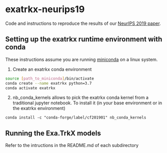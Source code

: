 # exatrkx-neurips19
Code and instructions to reproduce the results of our [NeurIPS 2019 paper](https://ml4physicalsciences.github.io/files/NeurIPS_ML4PS_2019_83.pdf).

## Setting up the exatrkx runtime environment with conda
These instructions assume you are running [miniconda](https://docs.conda.io/en/latest/miniconda.html) on a linux system.
1. Create an exatrkx conda environment
```bash
source [path_to_miniconda]/bin/activate
conda create --name exatrkx python=3.7
conda activate exatrkx
```
2. nb_conda_kernels allows to pick the exatrkx conda kernel from a traditional jupyter notebook. To install it (in your base environment or in the exatrkx environment)
```
conda install -c "conda-forge/label/cf201901" nb_conda_kernels
```
## Running the Exa.TrkX models

Refer to the intructions in the README.md of each subdirectory
